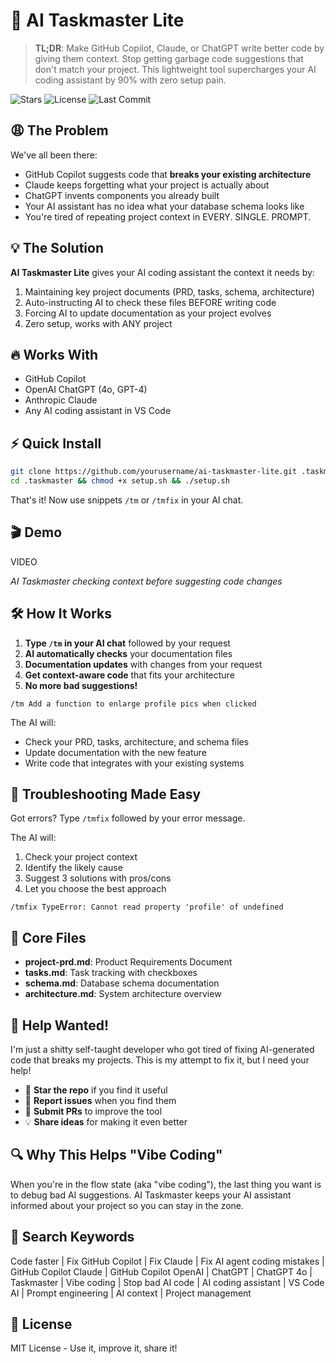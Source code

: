 # 🚀 AI Taskmaster Lite

> **TL;DR**: Make GitHub Copilot, Claude, or ChatGPT write better code by giving them context. Stop getting garbage code suggestions that don't match your project. This lightweight tool supercharges your AI coding assistant by 90% with zero setup pain.

![Stars](https://img.shields.io/github/stars/mkbsp/ai-taskmaster-lite?style=social)
![License](https://img.shields.io/github/license/mkbsp/ai-taskmaster-lite)
![Last Commit](https://img.shields.io/github/last-commit/mkbsp/ai-taskmaster-lite)

## 😩 The Problem

We've all been there:

- GitHub Copilot suggests code that **breaks your existing architecture**
- Claude keeps forgetting what your project is actually about
- ChatGPT invents components you already built
- Your AI assistant has no idea what your database schema looks like
- You're tired of repeating project context in EVERY. SINGLE. PROMPT.

## 💡 The Solution

**AI Taskmaster Lite** gives your AI coding assistant the context it needs by:

1. Maintaining key project documents (PRD, tasks, schema, architecture)
2. Auto-instructing AI to check these files BEFORE writing code
3. Forcing AI to update documentation as your project evolves
4. Zero setup, works with ANY project

## 🔥 Works With

- GitHub Copilot
- OpenAI ChatGPT (4o, GPT-4)
- Anthropic Claude
- Any AI coding assistant in VS Code

## ⚡️ Quick Install

```bash
git clone https://github.com/yourusername/ai-taskmaster-lite.git .taskmaster
cd .taskmaster && chmod +x setup.sh && ./setup.sh
```

That's it! Now use snippets `/tm` or `/tmfix` in your AI chat.

## 🎬 Demo

VIDEO

*AI Taskmaster checking context before suggesting code changes*

## 🛠️ How It Works

1. **Type `/tm` in your AI chat** followed by your request
2. **AI automatically checks** your documentation files
3. **Documentation updates** with changes from your request
4. **Get context-aware code** that fits your architecture
5. **No more bad suggestions!**

```
/tm Add a function to enlarge profile pics when clicked
```

The AI will:
- Check your PRD, tasks, architecture, and schema files
- Update documentation with the new feature
- Write code that integrates with your existing systems

## 🐛 Troubleshooting Made Easy

Got errors? Type `/tmfix` followed by your error message.

The AI will:
1. Check your project context
2. Identify the likely cause
3. Suggest 3 solutions with pros/cons
4. Let you choose the best approach

```
/tmfix TypeError: Cannot read property 'profile' of undefined
```

## 📂 Core Files

- **project-prd.md**: Product Requirements Document
- **tasks.md**: Task tracking with checkboxes
- **schema.md**: Database schema documentation
- **architecture.md**: System architecture overview

## 🙏 Help Wanted!

I'm just a shitty self-taught developer who got tired of fixing AI-generated code that breaks my projects. This is my attempt to fix it, but I need your help!

- 🌟 **Star the repo** if you find it useful
- 🐛 **Report issues** when you find them
- 🔧 **Submit PRs** to improve the tool
- 💡 **Share ideas** for making it even better

## 🔍 Why This Helps "Vibe Coding"

When you're in the flow state (aka "vibe coding"), the last thing you want is to debug bad AI suggestions. AI Taskmaster keeps your AI assistant informed about your project so you can stay in the zone.

## 🎯 Search Keywords

Code faster | Fix GitHub Copilot | Fix Claude | Fix AI agent coding mistakes | GitHub Copilot Claude | GitHub Copilot OpenAI | ChatGPT | ChatGPT 4o | Taskmaster | Vibe coding | Stop bad AI code | AI coding assistant | VS Code AI | Prompt engineering | AI context | Project management

## 📄 License

MIT License - Use it, improve it, share it!